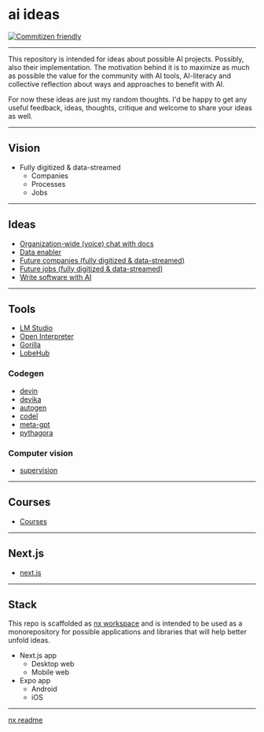 # ai ideas

[![Commitizen friendly](https://img.shields.io/badge/commitizen-friendly-brightgreen.svg)](http://commitizen.github.io/cz-cli/)

---

This repository is intended for ideas about possible AI projects. Possibly, also their implementation. The motivation behind it is to maximize as much as possible the value for the community with AI tools, AI-literacy and collective reflection about ways and approaches to benefit with AI.

For now these ideas are just my random thoughts. I'd be happy to get any useful feedback, ideas, thoughts, critique and welcome to share your ideas as well.

---

## Vision

- Fully digitized & data-streamed
  - Companies
  - Processes
  - Jobs

---

## Ideas

- [Organization-wide (voice) chat with docs](./readme/ideas/org-wide-chat/org-wide-chat-with-docs.md)
- [Data enabler](./readme/ideas/data-enabler/data-enabler.md)
- [Future companies (fully digitized & data-streamed)](./readme/ideas/future-companies/future-companies.md)
- [Future jobs (fully digitized & data-streamed)](./readme/ideas/future-jobs/future-jobs.md)
- [Write software with AI](./readme/ideas/write-software-with-ai/write-software-with-ai.md)

---

## Tools

- [LM Studio](./readme/tools/lm-studio.md)
- [Open Interpreter](./readme/tools/open-interpreter.md)
- [Gorilla](./readme/tools/gorilla.md)
- [LobeHub](./readme/tools/lobehub.md)

### Codegen

- [devin](./readme/tools/codegen/devin.md)
- [devika](./readme/tools/codegen/devika.md)
- [autogen](./readme/tools/codegen/autogen.md)
- [codel](./readme/tools/codegen/codel.md)
- [meta-gpt](./readme/tools/codegen/meta-gpt.md)
- [pythagora](./readme/tools/codegen/pythagora-gpt-pilot.md)

### Computer vision

- [supervision](/readme/tools/computer-vision/supervision.md)

---

## Courses

- [Courses](./readme/courses/courses.md)

---

## Next.js

- [next.js](./readme/tools/nextjs.md)

---

## Stack

This repo is scaffolded as [nx workspace](https://nx.dev/) and is intended to be used as a monorepository for possible applications and libraries that will help better unfold ideas.

- Next.js app
  - Desktop web
  - Mobile web
- Expo app
  - Android
  - iOS

---

[nx readme](/readme/docs/nx-readme.md)
